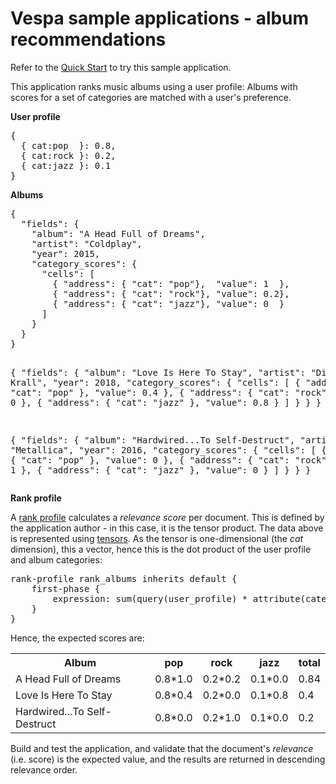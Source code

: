 <!-- Copyright Verizon Media. Licensed under the terms of the Apache 2.0 license. See LICENSE in the project root. -->
# Vespa sample applications - album recommendations

Refer to the [Quick Start](http://cloud.vespa.ai/vespa-cloud-quick-start) to try this sample application.

<p>
This application ranks music albums using a user profile:
Albums with scores for a set of categories are matched with a user's preference.
</p>

<p>
<strong>User profile</strong>
<pre>
{
  { cat:pop  }: 0.8,
  { cat:rock }: 0.2,
  { cat:jazz }: 0.1
}
</pre>
<strong>Albums</strong>
<pre>
{
  "fields": {
    "album": "A Head Full of Dreams",
    "artist": "Coldplay",
    "year": 2015,
    "category_scores": {
      "cells": [
        { "address": { "cat": "pop"},  "value": 1  },
        { "address": { "cat": "rock"}, "value": 0.2},
        { "address": { "cat": "jazz"}, "value": 0  }
      ]
    }
  }
}

{
  "fields": {
    "album": "Love Is Here To Stay",
    "artist": "Diana Krall",
    "year": 2018,
    "category_scores": {
      "cells": [
        { "address": { "cat": "pop" },  "value": 0.4 },
        { "address": { "cat": "rock" }, "value": 0   },
        { "address": { "cat": "jazz" }, "value": 0.8 }
      ]
    }
  }
}

{
  "fields": {
    "album": "Hardwired...To Self-Destruct",
    "artist": "Metallica",
    "year": 2016,
    "category_scores": {
      "cells": [
        { "address": { "cat": "pop" },  "value": 0 },
        { "address": { "cat": "rock" }, "value": 1 },
        { "address": { "cat": "jazz" }, "value": 0 }
      ]
    }
  }
}
</pre>
<strong>Rank profile</strong>
</p><p>
A <a href="https://docs.vespa.ai/en/ranking.html">rank profile</a>
calculates a <em>relevance score</em> per document.
This is defined by the application author - in this case, it is the tensor product.
The data above is represented using <a href="https://docs.vespa.ai/en/tensor-user-guide.html">tensors</a>.
As the tensor is one-dimensional (the <em>cat</em> dimension), this a vector,
hence this is the dot product of the user profile and album categories:
<pre>
rank-profile rank_albums inherits default {
    first-phase {
        expression: sum(query(user_profile) * attribute(category_scores))
    }
}
</pre>
Hence, the expected scores are:
<table class="table">
<tr><th>Album</th>                                   <th>pop</th>     <th>rock</th>    <th>jazz</th>      <th>total</th></tr>
<tr><td>A Head Full of Dreams</td>         <td>0.8*1.0</td><td>0.2*0.2</td><td>0.1*0.0</td><td>0.84</td></tr>
<tr><td>Love Is Here To Stay</td>            <td>0.8*0.4</td><td>0.2*0.0</td><td>0.1*0.8</td><td>0.4</td></tr>
<tr><td>Hardwired...To Self-Destruct</td><td>0.8*0.0</td><td>0.2*1.0</td><td>0.1*0.0</td><td>0.2</td></tr>
</table>
Build and test the application, and validate that the document's <em>relevance</em> (i.e. score) is the expected value,
and the results are returned in descending relevance order.
</p>
